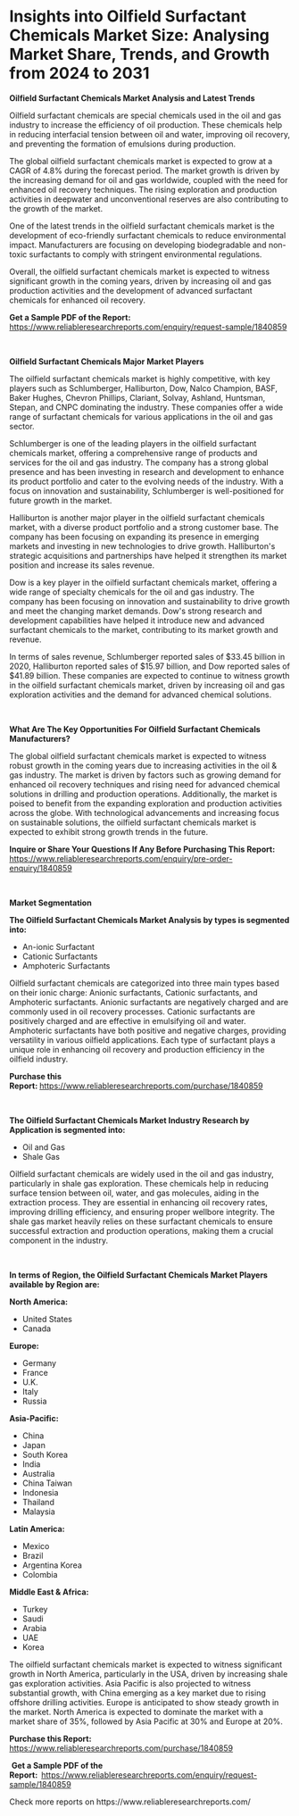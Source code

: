<p><h1>Insights into Oilfield Surfactant Chemicals Market Size: Analysing Market Share, Trends, and Growth from 2024 to 2031</h1></p><p><strong>Oilfield Surfactant Chemicals Market Analysis and Latest Trends</strong></p>
<p><p>Oilfield surfactant chemicals are special chemicals used in the oil and gas industry to increase the efficiency of oil production. These chemicals help in reducing interfacial tension between oil and water, improving oil recovery, and preventing the formation of emulsions during production.</p><p>The global oilfield surfactant chemicals market is expected to grow at a CAGR of 4.8% during the forecast period. The market growth is driven by the increasing demand for oil and gas worldwide, coupled with the need for enhanced oil recovery techniques. The rising exploration and production activities in deepwater and unconventional reserves are also contributing to the growth of the market.</p><p>One of the latest trends in the oilfield surfactant chemicals market is the development of eco-friendly surfactant chemicals to reduce environmental impact. Manufacturers are focusing on developing biodegradable and non-toxic surfactants to comply with stringent environmental regulations.</p><p>Overall, the oilfield surfactant chemicals market is expected to witness significant growth in the coming years, driven by increasing oil and gas production activities and the development of advanced surfactant chemicals for enhanced oil recovery.</p></p>
<p><strong>Get a Sample PDF of the Report:&nbsp;</strong> <a href="https://www.reliableresearchreports.com/enquiry/request-sample/1840859">https://www.reliableresearchreports.com/enquiry/request-sample/1840859</a></p>
<p>&nbsp;</p>
<p><strong>Oilfield Surfactant Chemicals Major Market Players</strong></p>
<p><p>The oilfield surfactant chemicals market is highly competitive, with key players such as Schlumberger, Halliburton, Dow, Nalco Champion, BASF, Baker Hughes, Chevron Phillips, Clariant, Solvay, Ashland, Huntsman, Stepan, and CNPC dominating the industry. These companies offer a wide range of surfactant chemicals for various applications in the oil and gas sector.</p><p>Schlumberger is one of the leading players in the oilfield surfactant chemicals market, offering a comprehensive range of products and services for the oil and gas industry. The company has a strong global presence and has been investing in research and development to enhance its product portfolio and cater to the evolving needs of the industry. With a focus on innovation and sustainability, Schlumberger is well-positioned for future growth in the market.</p><p>Halliburton is another major player in the oilfield surfactant chemicals market, with a diverse product portfolio and a strong customer base. The company has been focusing on expanding its presence in emerging markets and investing in new technologies to drive growth. Halliburton's strategic acquisitions and partnerships have helped it strengthen its market position and increase its sales revenue.</p><p>Dow is a key player in the oilfield surfactant chemicals market, offering a wide range of specialty chemicals for the oil and gas industry. The company has been focusing on innovation and sustainability to drive growth and meet the changing market demands. Dow's strong research and development capabilities have helped it introduce new and advanced surfactant chemicals to the market, contributing to its market growth and revenue.</p><p>In terms of sales revenue, Schlumberger reported sales of $33.45 billion in 2020, Halliburton reported sales of $15.97 billion, and Dow reported sales of $41.89 billion. These companies are expected to continue to witness growth in the oilfield surfactant chemicals market, driven by increasing oil and gas exploration activities and the demand for advanced chemical solutions.</p></p>
<p>&nbsp;</p>
<p><strong>What Are The Key Opportunities For Oilfield Surfactant Chemicals Manufacturers?</strong></p>
<p><p>The global oilfield surfactant chemicals market is expected to witness robust growth in the coming years due to increasing activities in the oil & gas industry. The market is driven by factors such as growing demand for enhanced oil recovery techniques and rising need for advanced chemical solutions in drilling and production operations. Additionally, the market is poised to benefit from the expanding exploration and production activities across the globe. With technological advancements and increasing focus on sustainable solutions, the oilfield surfactant chemicals market is expected to exhibit strong growth trends in the future.</p></p>
<p><strong>Inquire or Share Your Questions If Any Before Purchasing This Report:</strong> <a href="https://www.reliableresearchreports.com/enquiry/pre-order-enquiry/1840859">https://www.reliableresearchreports.com/enquiry/pre-order-enquiry/1840859</a></p>
<p>&nbsp;</p>
<p><strong>Market Segmentation</strong></p>
<p><strong>The Oilfield Surfactant Chemicals Market Analysis by types is segmented into:</strong></p>
<p><ul><li>An-ionic Surfactant</li><li>Cationic Surfactants</li><li>Amphoteric Surfactants</li></ul></p>
<p><p>Oilfield surfactant chemicals are categorized into three main types based on their ionic charge: Anionic surfactants, Cationic surfactants, and Amphoteric surfactants. Anionic surfactants are negatively charged and are commonly used in oil recovery processes. Cationic surfactants are positively charged and are effective in emulsifying oil and water. Amphoteric surfactants have both positive and negative charges, providing versatility in various oilfield applications. Each type of surfactant plays a unique role in enhancing oil recovery and production efficiency in the oilfield industry.</p></p>
<p><strong>Purchase this Report:&nbsp;</strong><a href="https://www.reliableresearchreports.com/purchase/1840859">https://www.reliableresearchreports.com/purchase/1840859</a></p>
<p>&nbsp;</p>
<p><strong>The Oilfield Surfactant Chemicals Market Industry Research by Application is segmented into:</strong></p>
<p><ul><li>Oil and Gas</li><li>Shale Gas</li></ul></p>
<p><p>Oilfield surfactant chemicals are widely used in the oil and gas industry, particularly in shale gas exploration. These chemicals help in reducing surface tension between oil, water, and gas molecules, aiding in the extraction process. They are essential in enhancing oil recovery rates, improving drilling efficiency, and ensuring proper wellbore integrity. The shale gas market heavily relies on these surfactant chemicals to ensure successful extraction and production operations, making them a crucial component in the industry.</p></p>
<p>&nbsp;</p>
<p><strong>In terms of Region, the Oilfield Surfactant Chemicals Market Players available by Region are:</strong></p>
<p>
    <p> <strong> North America: </strong>
        <ul>
            <li>United States</li>
            <li>Canada</li>
        </ul>
        </p> 
    <p> <strong> Europe: </strong>
        <ul>
            <li>Germany</li>
            <li>France</li>
            <li>U.K.</li>
            <li>Italy</li>
            <li>Russia</li>
        </ul>
        </p> 
    <p> <strong> Asia-Pacific: </strong>
        <ul>
            <li>China</li>
            <li>Japan</li>
            <li>South Korea</li>
            <li>India</li>
            <li>Australia</li>
            <li>China Taiwan</li>
            <li>Indonesia</li>
            <li>Thailand</li>
            <li>Malaysia</li>
        </ul>
        </p> 
    <p> <strong> Latin America: </strong>
        <ul>
            <li>Mexico</li>
            <li>Brazil</li>
            <li>Argentina Korea</li>
            <li>Colombia</li>
        </ul>
        </p> 
    <p> <strong> Middle East & Africa: </strong>
        <ul>
            <li>Turkey</li>
            <li>Saudi</li>
            <li>Arabia</li>
            <li>UAE</li>
            <li>Korea</li>
        </ul>
    </p>
    </p>
<p><p>The oilfield surfactant chemicals market is expected to witness significant growth in North America, particularly in the USA, driven by increasing shale gas exploration activities. Asia Pacific is also projected to witness substantial growth, with China emerging as a key market due to rising offshore drilling activities. Europe is anticipated to show steady growth in the market. North America is expected to dominate the market with a market share of 35%, followed by Asia Pacific at 30% and Europe at 20%.</p></p>
<p><strong>Purchase this Report: </strong><a href="https://www.reliableresearchreports.com/purchase/1840859">https://www.reliableresearchreports.com/purchase/1840859</a></p>
<p>&nbsp;<strong>Get a Sample PDF of the Report:&nbsp;&nbsp;</strong><a href="https://www.reliableresearchreports.com/enquiry/request-sample/1840859">https://www.reliableresearchreports.com/enquiry/request-sample/1840859</a></p>
<p><strong></strong></p>
<p>Check more reports on https://www.reliableresearchreports.com/</p>